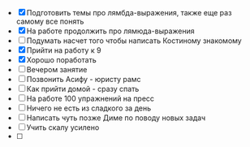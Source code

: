 
- [x] Подготовить темы про лямбда-выражения, также еще раз самому все понять
- [x] На работе продолжить про лямюда-выражения
- [ ] Подумать насчет того чтобы написать Костиному знакомому
- [x] Прийти на работу к 9
- [x] Хорошо поработать
- [ ] Вечером занятие
- [ ] Позвонить Асифу - юристу рамс
- [ ] Как прийти домой - сразу спать
- [ ] На работе 100 упражнений на пресс
- [ ] Ничего не есть из сладкого за день
- [ ] Написать чуть позже Диме по поводу новых задач
- [ ] Учить скалу усилено
- [ ] 